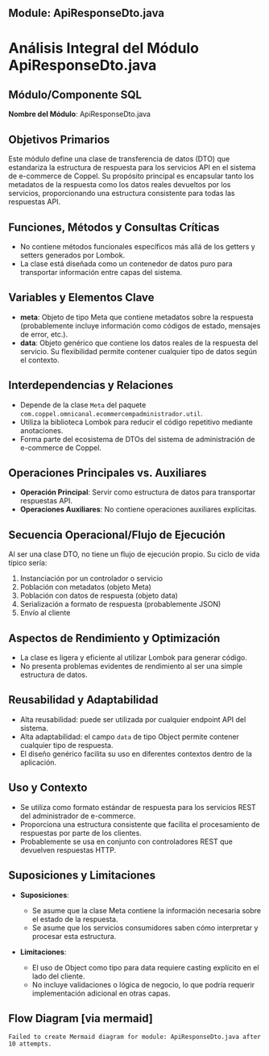 ## Module: ApiResponseDto.java

# Análisis Integral del Módulo ApiResponseDto.java

## Módulo/Componente SQL
**Nombre del Módulo**: ApiResponseDto.java

## Objetivos Primarios
Este módulo define una clase de transferencia de datos (DTO) que estandariza la estructura de respuesta para los servicios API en el sistema de e-commerce de Coppel. Su propósito principal es encapsular tanto los metadatos de la respuesta como los datos reales devueltos por los servicios, proporcionando una estructura consistente para todas las respuestas API.

## Funciones, Métodos y Consultas Críticas
- No contiene métodos funcionales específicos más allá de los getters y setters generados por Lombok.
- La clase está diseñada como un contenedor de datos puro para transportar información entre capas del sistema.

## Variables y Elementos Clave
- **meta**: Objeto de tipo Meta que contiene metadatos sobre la respuesta (probablemente incluye información como códigos de estado, mensajes de error, etc.).
- **data**: Objeto genérico que contiene los datos reales de la respuesta del servicio. Su flexibilidad permite contener cualquier tipo de datos según el contexto.

## Interdependencias y Relaciones
- Depende de la clase `Meta` del paquete `com.coppel.omnicanal.ecommercempadministrador.util`.
- Utiliza la biblioteca Lombok para reducir el código repetitivo mediante anotaciones.
- Forma parte del ecosistema de DTOs del sistema de administración de e-commerce de Coppel.

## Operaciones Principales vs. Auxiliares
- **Operación Principal**: Servir como estructura de datos para transportar respuestas API.
- **Operaciones Auxiliares**: No contiene operaciones auxiliares explícitas.

## Secuencia Operacional/Flujo de Ejecución
Al ser una clase DTO, no tiene un flujo de ejecución propio. Su ciclo de vida típico sería:
1. Instanciación por un controlador o servicio
2. Población con metadatos (objeto Meta)
3. Población con datos de respuesta (objeto data)
4. Serialización a formato de respuesta (probablemente JSON)
5. Envío al cliente

## Aspectos de Rendimiento y Optimización
- La clase es ligera y eficiente al utilizar Lombok para generar código.
- No presenta problemas evidentes de rendimiento al ser una simple estructura de datos.

## Reusabilidad y Adaptabilidad
- Alta reusabilidad: puede ser utilizada por cualquier endpoint API del sistema.
- Alta adaptabilidad: el campo `data` de tipo Object permite contener cualquier tipo de respuesta.
- El diseño genérico facilita su uso en diferentes contextos dentro de la aplicación.

## Uso y Contexto
- Se utiliza como formato estándar de respuesta para los servicios REST del administrador de e-commerce.
- Proporciona una estructura consistente que facilita el procesamiento de respuestas por parte de los clientes.
- Probablemente se usa en conjunto con controladores REST que devuelven respuestas HTTP.

## Suposiciones y Limitaciones
- **Suposiciones**:
  - Se asume que la clase Meta contiene la información necesaria sobre el estado de la respuesta.
  - Se asume que los servicios consumidores saben cómo interpretar y procesar esta estructura.
  
- **Limitaciones**:
  - El uso de Object como tipo para data requiere casting explícito en el lado del cliente.
  - No incluye validaciones o lógica de negocio, lo que podría requerir implementación adicional en otras capas.
## Flow Diagram [via mermaid]
```mermaid
Failed to create Mermaid diagram for module: ApiResponseDto.java after 10 attempts.
```
